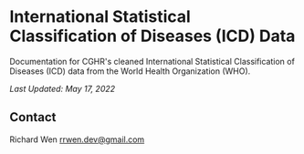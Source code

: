 # International Statistical Classification of Diseases (ICD) Data

Documentation for CGHR's cleaned International Statistical Classification of Diseases (ICD) data from the World Health Organization (WHO).

*Last Updated: May 17, 2022*

## Contact

Richard Wen <rrwen.dev@gmail.com>
